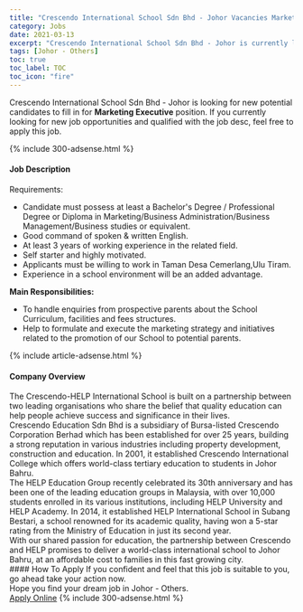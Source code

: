 ```yaml
---
title: "Crescendo International School Sdn Bhd - Johor Vacancies Marketing Executive" 
category: Jobs 
date: 2021-03-13 
excerpt: "Crescendo International School Sdn Bhd - Johor is currently looking for suitable person to fill in the Marketing Executive which based in Johor - Others" 
tags: [Johor - Others] 
toc: true 
toc_label: TOC 
toc_icon: "fire" 
--- 
```


<p>Crescendo International School Sdn Bhd - Johor is looking for new potential candidates to fill in for <b>Marketing Executive</b> position. If you currently looking for new job opportunities and qualified with the job desc, feel free to apply this job.
</p>{% include 300-adsense.html %} 
<div><div><h4>Job Description</h4></div><div><div><span><div><p>Requirements:</p><ul><li>Candidate must possess at least a Bachelor's Degree / Professional Degree or Diploma in Marketing/Business Administration/Business Management/Business studies&#160;or equivalent.</li><li>Good command of spoken &amp; written English.</li><li>At least 3 years of working experience in the related field.</li><li>Self starter and highly motivated.</li><li>Applicants must be willing to work in Taman Desa Cemerlang,Ulu Tiram.</li><li>Experience in a school environment will be an added advantage.</li></ul><p><strong>Main Responsibilities:</strong></p><ul><li>To handle enquiries from prospective parents about the School Curriculum, facilities and fees structures.</li><li>Help to formulate and execute the marketing strategy and initiatives related to the promotion of our School to potential parents.</li></ul></div></span></div></div></div> 
{% include article-adsense.html %} 
<div><div><h4>Company Overview</h4></div><div><div><span><div><div>The Crescendo-HELP International School is built on a partnership between two leading organisations who share the belief that quality education can help people achieve success and significance in their lives.</div>
<div>Crescendo Education Sdn Bhd is a subsidiary of Bursa-listed Crescendo Corporation Berhad which has been established for over 25 years, building a strong reputation in various industries including property development, construction and education. In 2001, it established Crescendo International College which offers world-class tertiary education to students in Johor Bahru.</div>
<div>The HELP Education Group recently celebrated its 30th anniversary and has been one of the leading education groups in Malaysia, with over 10,000 students enrolled in its various institutions, including HELP University and HELP Academy. In 2014, it established HELP International School in Subang Bestari, a school renowned for its academic quality, having won a 5-star rating from the Ministry of Education in just its second year.</div>
<div>With our shared passion for education, the partnership between Crescendo and HELP promises to deliver a world-class international school to Johor Bahru, at an affordable cost to families in this fast growing city.</div></div></span></div></div></div> 
#### How To Apply 
If you confident and feel that this job is suitable to you, go ahead take your action now. <br/> 
Hope you find your dream job in Johor - Others. <br/> 
<a href="https://www.jobstreet.com.my/en/job/marketing-executive-4504491?jobId=jobstreet-my-job-4504491&" class="btn btn--info" target="_blank" rel="nofollow noopenner">Apply Online</a> 
{% include 300-adsense.html %} 